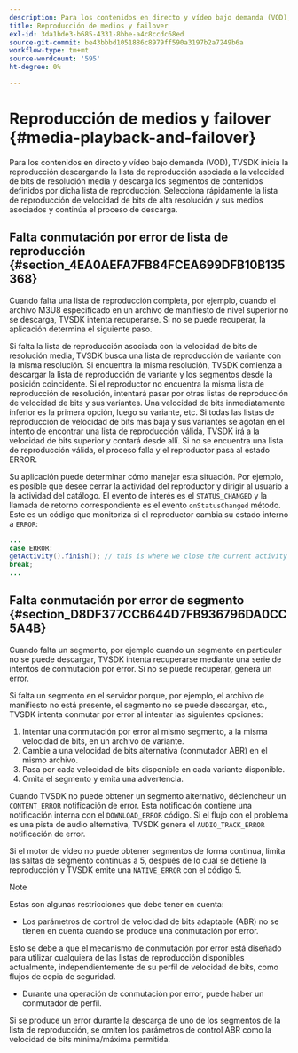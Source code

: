 ```yaml
---
description: Para los contenidos en directo y vídeo bajo demanda (VOD), TVSDK inicia la reproducción descargando la lista de reproducción asociada a la velocidad de bits de resolución media y descarga los segmentos de contenidos definidos por dicha lista de reproducción. Selecciona rápidamente la lista de reproducción de velocidad de bits de alta resolución y sus medios asociados y continúa el proceso de descarga.
title: Reproducción de medios y failover
exl-id: 3da1bde3-b685-4331-8bbe-a4c8ccdc68ed
source-git-commit: be43bbbd1051886c8979ff590a3197b2a7249b6a
workflow-type: tm+mt
source-wordcount: '595'
ht-degree: 0%

---
```


# Reproducción de medios y failover {#media-playback-and-failover}

Para los contenidos en directo y vídeo bajo demanda (VOD), TVSDK inicia la reproducción descargando la lista de reproducción asociada a la velocidad de bits de resolución media y descarga los segmentos de contenidos definidos por dicha lista de reproducción. Selecciona rápidamente la lista de reproducción de velocidad de bits de alta resolución y sus medios asociados y continúa el proceso de descarga.

## Falta conmutación por error de lista de reproducción {#section_4EA0AEFA7FB84FCEA699DFB10B135368}

Cuando falta una lista de reproducción completa, por ejemplo, cuando el archivo M3U8 especificado en un archivo de manifiesto de nivel superior no se descarga, TVSDK intenta recuperarse. Si no se puede recuperar, la aplicación determina el siguiente paso.

Si falta la lista de reproducción asociada con la velocidad de bits de resolución media, TVSDK busca una lista de reproducción de variante con la misma resolución. Si encuentra la misma resolución, TVSDK comienza a descargar la lista de reproducción de variante y los segmentos desde la posición coincidente. Si el reproductor no encuentra la misma lista de reproducción de resolución, intentará pasar por otras listas de reproducción de velocidad de bits y sus variantes. Una velocidad de bits inmediatamente inferior es la primera opción, luego su variante, etc. Si todas las listas de reproducción de velocidad de bits más baja y sus variantes se agotan en el intento de encontrar una lista de reproducción válida, TVSDK irá a la velocidad de bits superior y contará desde allí. Si no se encuentra una lista de reproducción válida, el proceso falla y el reproductor pasa al estado ERROR.

Su aplicación puede determinar cómo manejar esta situación. Por ejemplo, es posible que desee cerrar la actividad del reproductor y dirigir al usuario a la actividad del catálogo. El evento de interés es el `STATUS_CHANGED` y la llamada de retorno correspondiente es el evento `onStatusChanged` método. Este es un código que monitoriza si el reproductor cambia su estado interno a `ERROR`:

```java
... 
case ERROR: 
getActivity().finish(); // this is where we close the current activity (the Player activity) 
break; 
...
```

## Falta conmutación por error de segmento {#section_D8DF377CCB644D7FB936796DA0CC5A4B}

Cuando falta un segmento, por ejemplo cuando un segmento en particular no se puede descargar, TVSDK intenta recuperarse mediante una serie de intentos de conmutación por error. Si no se puede recuperar, genera un error.

Si falta un segmento en el servidor porque, por ejemplo, el archivo de manifiesto no está presente, el segmento no se puede descargar, etc., TVSDK intenta conmutar por error al intentar las siguientes opciones:

1. Intentar una conmutación por error al mismo segmento, a la misma velocidad de bits, en un archivo de variante.
1. Cambie a una velocidad de bits alternativa (conmutador ABR) en el mismo archivo.
1. Pasa por cada velocidad de bits disponible en cada variante disponible.
1. Omita el segmento y emita una advertencia.

Cuando TVSDK no puede obtener un segmento alternativo, déclencheur un `CONTENT_ERROR` notificación de error. Esta notificación contiene una notificación interna con el `DOWNLOAD_ERROR` código. Si el flujo con el problema es una pista de audio alternativa, TVSDK genera el `AUDIO_TRACK_ERROR` notificación de error.

Si el motor de vídeo no puede obtener segmentos de forma continua, limita las saltas de segmento continuas a 5, después de lo cual se detiene la reproducción y TVSDK emite una `NATIVE_ERROR` con el código 5.

>[!NOTE]
>
>Estas son algunas restricciones que debe tener en cuenta:
>
>* Los parámetros de control de velocidad de bits adaptable (ABR) no se tienen en cuenta cuando se produce una conmutación por error.
>
>  Esto se debe a que el mecanismo de conmutación por error está diseñado para utilizar cualquiera de las listas de reproducción disponibles actualmente, independientemente de su perfil de velocidad de bits, como flujos de copia de seguridad.
>* Durante una operación de conmutación por error, puede haber un conmutador de perfil.
>
>  Si se produce un error durante la descarga de uno de los segmentos de la lista de reproducción, se omiten los parámetros de control ABR como la velocidad de bits mínima/máxima permitida.
